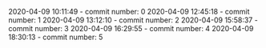 2020-04-09 10:11:49 - commit number: 0
2020-04-09 12:45:18 - commit number: 1
2020-04-09 13:12:10 - commit number: 2
2020-04-09 15:58:37 - commit number: 3
2020-04-09 16:29:55 - commit number: 4
2020-04-09 18:30:13 - commit number: 5
